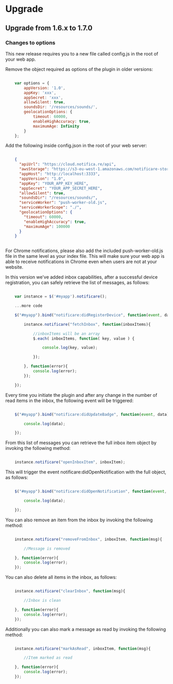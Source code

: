 Upgrade
=======

## Upgrade from 1.6.x to 1.7.0

### Changes to options

This new release requires you to a new file called config.js in the root of your web app.

Remove the object required as options of the plugin in older versions:

```javascript

    var options = {
        appVersion: '1.0',
        appKey: 'xxx',
        appSecret: 'xxx',
        allowSilent: true,
        soundsDir: '/resources/sounds/',
        geolocationOptions: {
            timeout: 60000,
            enableHighAccuracy: true,
            maximumAge: Infinity
        }
    };

```

Add the following inside config.json in the root of your web server:

```json

    {
      "apiUrl": "https://cloud.notifica.re/api",
      "awsStorage": "https://s3-eu-west-1.amazonaws.com/notificare-storage",
      "appHost": "http://localhost:3333",
      "appVersion": "1.0",
      "appKey": "YOUR_APP_KEY_HERE",
      "appSecret": "YOUR_APP_SECRET_HERE",
      "allowSilent": true,
      "soundsDir": "/resources/sounds/",
      "serviceWorker": "push-worker-old.js",
      "serviceWorkerScope": "./",
      "geolocationOptions": {
        "timeout": 60000,
        "enableHighAccuracy": true,
        "maximumAge": 100000
      }
    }
    
```

For Chrome notifications, please also add the included push-worker-old.js file in the same level as your index file.
This will make sure your web app is able to receive notifications in Chrome even when users are not at your website.

In this version we've added inbox capabilities, after a successful device registration, you can safely retrieve the list of messages, as follows:

```javascript

    var instance = $('#myapp').notificare();

    ...more code

    $("#myapp").bind("notificare:didRegisterDevice", function(event, data) {

        instance.notificare("fetchInbox", function(inboxItems){

            //inboxItems will be an array
            $.each( inboxItems, function( key, value ) {

                console.log(key, value);

            });

        }, function(error){
            console.log(error);
        });

    });


```

Every time you initiate the plugin and after any change in the number of read items in the inbox, the following event will be triggered:

```javascript

    $("#myapp").bind("notificare:didUpdateBadge", function(event, data) {

        console.log(data);

    });

```

From this list of messages you can retrieve the full inbox item object by invoking the following method:

```javascript

    instance.notificare("openInboxItem", inboxItem);

```

This will trigger the event notificare:didOpenNotification with the full object, as follows:

```javascript

    $("#myapp").bind("notificare:didOpenNotification", function(event, data) {

        console.log(data);

    });

```

You can also remove an item from the inbox by invoking the following method:

```javascript

    instance.notificare("removeFromInbox", inboxItem, function(msg){

        //Message is removed

    }, function(error){
        console.log(error);
    });

```

You can also delete all items in the inbox, as follows:

```javascript

    instance.notificare("clearInbox", function(msg){

        //Inbox is clean

    }, function(error){
        console.log(error);
    });

```

Additionally you can also mark a message as read by invoking the following method:

```javascript

    instance.notificare("markAsRead", inboxItem, function(msg){

        //Item marked as read

    }, function(error){
        console.log(error);
    });

```
